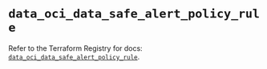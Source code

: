 # `data_oci_data_safe_alert_policy_rule`

Refer to the Terraform Registry for docs: [`data_oci_data_safe_alert_policy_rule`](https://registry.terraform.io/providers/hashicorp/oci/7.19.0/docs/data-sources/data_safe_alert_policy_rule).
